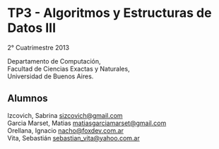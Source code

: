TP3 - Algoritmos y Estructuras de Datos III
========

2° Cuatrimestre 2013

Departamento de Computación,  
Facultad de Ciencias Exactas y Naturales,  
Universidad de Buenos Aires.

Alumnos
-------

Izcovich, Sabrina [sizcovich@gmail.com](mailto:sizcovich@gmail.com)  
Garcia Marset, Matias [matiasgarciamarset@gmail.com](mailto:matiasgarciamarset@gmail.com)  
Orellana, Ignacio [nacho@foxdev.com.ar](mailto:nacho@foxdev.com.ar)  
Vita, Sebastián [sebastian_vita@yahoo.com.ar](mailto:sebastian_vita@yahoo.com.ar)  
